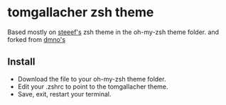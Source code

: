 tomgallacher zsh theme
==============

Based mostly on [steeef's](https://github.com/steeef/oh-my-zsh) zsh theme in the oh-my-zsh theme folder.
and forked from [dmno's](https://github.com/dmno/dmno.zsh-theme)

Install
-------

* Download the file to your oh-my-zsh theme folder.
* Edit your .zshrc to point to the tomgallacher theme.
* Save, exit, restart your terminal.
